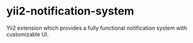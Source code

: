 # yii2-notification-system
Yii2 extension which provides a fully functional notification system with customizable UI.

